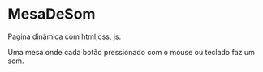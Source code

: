 # MesaDeSom

Pagina dinâmica com html,css, js.

Uma mesa onde cada botão pressionado com o mouse ou teclado faz um som.
